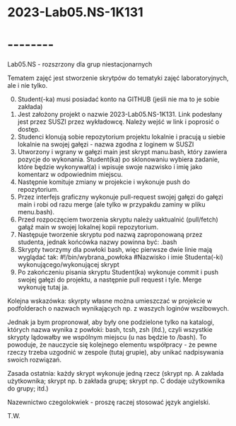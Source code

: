 # 2023-Lab05.NS-1K131

# --------

Lab05.NS - rozszrzony dla grup niestacjonarnych

Tematem zajęć jest stworzenie skrytpów do tematyki zajęć laboratoryjnych, ale i nie tylko.

0. Student(-ka) musi posiadać konto na GITHUB (jeśli nie ma to je sobie zakłada)
1. Jest założony projekt o nazwie 2023-Lab05.NS-1K131. Link podesłany jest przez SUSZI przez wykładowcę. Należy wejść w link i poprosić o dostęp.
2. Studenci klonują sobie repozytorium projektu lokalnie i pracują u siebie lokalnie na swojej gałęzi - nazwa zgodna z loginem w SUSZI
3. Utworzony i wgrany w gałęzi main jest skrypt manu.bash, który zawiera pozycje do wykonania. Student(ka) po sklonowaniu wybiera zadanie, które będzie wykonywał(a) i wpisuje swoje nazwisko i imię jako komentarz w odpowiednim miejscu.
3. Następnie komituje zmiany w projekcie i wykonuje push do repozytorium.
4. Przez interfejs graficzny wykonuje pull-request swojej gałęzi do gałęzi main i robi od razu merge (ale tylko w przypakdu zaminy w pliku menu.bash).
5. Przed rozpoczęciem tworzenia skryptu należy uaktualnić (pull/fetch) gałąź main w swojej lokalnej kopii repozytorium.
6. Następuje tworzenie skryptu pod nazwą zaproponowaną przez studenta, jednak końcówka nazwy powinna być: .bash
7. Skrypty tworzymy dla powłoki bash, więc pierwsze dwie linie mają wyglądać tak:
#!/bin/wybrana_powłoka
#Nazwisko i imie Studenta(-ki) wykonującego/wykonującej skrypt
8. Po zakończeniu pisania skryptu Student(ka) wykonuje commit i push swojej gałęzi do projektu, a następnie pull request i tyle. Merge wykonuję tutaj ja.

Kolejna wskazówka: skyrpty własne można umieszczać w projekcie w podfolderach o nazwach wynikających np. z waszych loginów wszibowych.

Jednak ja bym propronował, aby były one podzielone tylko na katalogi, których nazwa wynika z powłoki: bash, tcsh, zsh (itd.), czyli wszystkie skrypty lądowałby we wspólnym miejscu (u nas będzie to /bash). To powoduje, że nauczycie się kolejnego elementu współpracy - że pewne rzeczy trzeba uzgodnić w zespole (tutaj grupie), aby unikać nadpisywania swoich rozwiązań.

Zasada ostatnia:
każdy skrypt wykonuje jedną rzecz (skrypt np. A zakłada użytkownika; skrypt np. b zakłada grupę; skrypt np. C dodaje użytkownika do grupy; itd.)

Nazewnictwo czegolokwiek - proszę raczej stosować język angielski.

T.W.
